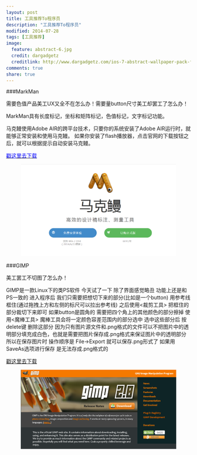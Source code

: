 ```yaml
---
layout: post
title: 工具推荐To程序员
description: "工具推荐To程序员"
modified: 2014-07-28
tags: [工具推荐]
image:
  feature: abstract-6.jpg
  credit: dargadgetz
  creditlink: http://www.dargadgetz.com/ios-7-abstract-wallpaper-pack-for-iphone-5-and-ipod-touch-retina/
comments: true
share: true
---
```


###MarkMan

需要色值产品美工UX又全不在怎么办！需要量button尺寸美工却罢工了怎么办！

MarkMan具有长度标记，坐标和矩阵标记，色值标记，文字标记功能。

马克鳗使用Adobe AIR的跨平台技术，只要你的系统安装了Adobe AIR运行时，就能够正常安装和使用马克鳗。
如果你安装了flash播放器，点击官网的下载按钮之后，就可以根据提示自动安装马克鳗。

<a href="http://www.getmarkman.com/"><font color="blue" >戳这里去下载</font></a>

<div style="align-text:center">
    <figure>
        <a href="/images/blog/markman.png" target="_blank"><img src="/images/blog/markman.png"/></a>
    </figure>
</div>

###GIMP

美工罢工不切图了怎么办！

GIMP是一款Linux下的类PS软件 今天试了一下 除了界面感觉略丑 功能上还是和PS一致的
进入程序后 我们只需要把想切下来的部分(比如是一个button) 用参考线框住(通过拖拽上方和左侧的标尺可以拉出参考线) 之后使用<裁剪工具> 把框住的部分裁切下来即可 如果button是圆角的 需要把四个角上的其他颜色的部分擦掉 使用<魔棒工具> 魔棒工具会将一定颜色容差范围内的部分选中 选中这些部分后 按delete键 删除这部分
因为只有图片源文件和.png格式的文件可以不把图片中的透明部分填充成白色，也就是需要把图片保存成.png格式来保证图片中的透明部分 所以在保存图片时 操作顺序是 File->Export 就可以保存.png形式了 如果用SaveAs选项进行保存 是无法存成.png格式的

<a href="http://www.gimp.org/">戳这里去下载</a>

<div style="align-text:center">
    <figure>
        <a href="/images/blog/gimp.png"><img src="/images/blog/gimp.png" /></a>
    </figure>
</div>